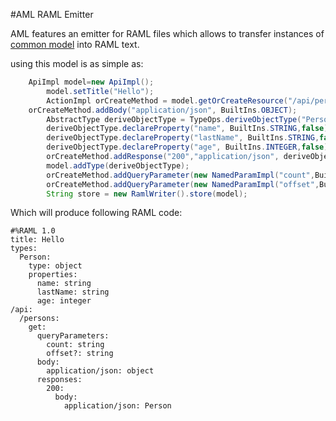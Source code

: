 #AML RAML Emitter

AML features an emitter for RAML files which allows to transfer instances of [common model](https://github.com/OnPositive/aml/tree/master/org.aml.model/src/main/java/org/aml/apimodel)
into RAML text.

using this model is as simple as:

```java
    ApiImpl model=new ApiImpl();
		model.setTitle("Hello");
		ActionImpl orCreateMethod = model.getOrCreateResource("/api/persons").getOrCreateMethod("get");
    orCreateMethod.addBody("application/json", BuiltIns.OBJECT);
		AbstractType deriveObjectType = TypeOps.deriveObjectType("Person");
		deriveObjectType.declareProperty("name", BuiltIns.STRING,false);
		deriveObjectType.declareProperty("lastName", BuiltIns.STRING,false);
		deriveObjectType.declareProperty("age", BuiltIns.INTEGER,false);	
		orCreateMethod.addResponse("200","application/json", deriveObjectType);
		model.addType(deriveObjectType);
		orCreateMethod.addQueryParameter(new NamedParamImpl("count",BuiltIns.STRING, true, true));
		orCreateMethod.addQueryParameter(new NamedParamImpl("offset",BuiltIns.STRING, false, true));
		String store = new RamlWriter().store(model);
```
Which will produce following RAML code:

```
#%RAML 1.0
title: Hello
types:
  Person:
    type: object
    properties:
      name: string
      lastName: string
      age: integer
/api:      
  /persons:
    get:
      queryParameters:
        count: string
        offset?: string
      body:
        application/json: object
      responses:
        200:
          body:
            application/json: Person
```            

